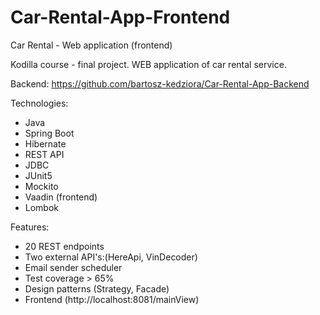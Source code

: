 # Car-Rental-App-Frontend

Car Rental - Web application (frontend)

Kodilla course - final project. WEB application of car rental service.

Backend: https://github.com/bartosz-kedziora/Car-Rental-App-Backend

Technologies:

- Java
- Spring Boot
- Hibernate
- REST API
- JDBC
- JUnit5
- Mockito
- Vaadin (frontend)
- Lombok

Features:

- 20 REST endpoints
- Two external API's:(HereApi, VinDecoder)
- Email sender scheduler
- Test coverage > 65%
- Design patterns (Strategy, Facade)
- Frontend (http://localhost:8081/mainView)
